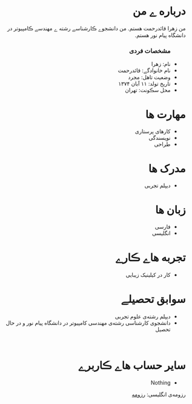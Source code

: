 <div dir="rtl">
  <img src="" />
  <h1> درباره ے من</h1>
  <p> من زهرا قائدرحمت هستم. من دانشجوے ڪارشناسے رشته ے مهندسے ڪامپیوتر در دانشگاه پیام نور هستم.</p>
  
  <ul>
    <h3> مشخصات فردی</h3>
  <li>نام: زهرا</li>
  <li>نام خانوادگے: قائدرحمت</li>
  <li>وضعیت تاهل: مجرد</li>
  <li>تاریخ تولد: ۱۱ آبان ۱۳۷۴</li>
  <li>محل سڪونت: تهران</li>
</ul>

  
<h1>مهارت ها</h1>

<ul>
  <li>کارهای پرستاری</li>
  <li>نویسندگی</li>
  <li>طراحی</li>
</ul>

<h1> مدرک ها</h1>
<ul>
  <li>دیپلم تجربی</li>
</ul>

<h1> زبان ها</h1>
<ul>
  <li>فارسی</li>
  <li>انگلیسی</li>
</ul>

<h1> تجربه هاے ڪارے </h1>
<ul>
   <li>کار در کیلینیک زیبایی </li>
</ul>

<h1> سوابق تحصیلے </h1>
<ul>
   <li> دیپلم رشته‌ی علوم تجربی </li>
   <li> دانشجوی کارشناسی رشته‌ی مهندسی کامپیوتر در دانشگاه پیام نور و در حال تحصیل</li>
</ul>

<br/>

<h1> سایر حساب هاے ڪاربرے </h1>
<ul>
   <li> Nothing </li>
</ul>
رزومه‌ی انگلیسی: <a href="https://zahra-ghaedrah.github.io/resume-zahra/">رزومه </a></div>
